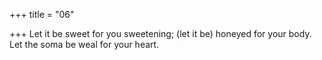 +++
title = "06"

+++
Let it be sweet for you sweetening; (let it be) honeyed for your body. Let the soma be weal for your heart.